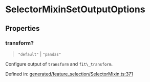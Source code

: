 # SelectorMixinSetOutputOptions

## Properties

### transform?

> `"default"` \| `"pandas"`

Configure output of `transform` and `fit\_transform`.

Defined in:  [generated/feature\_selection/SelectorMixin.ts:371](https://github.com/transitive-bullshit/scikit-learn-ts/blob/92ab806/packages/sklearn/src/generated/feature_selection/SelectorMixin.ts#L371)
